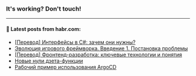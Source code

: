 ### It's working? Don't touch!

---
<!--
#### 🛠️ Technical stack:

![C++](https://img.shields.io/badge/C++-informational?logo=c%2B%2B&style=flat&logoColor=white&color=9C033A)
![Java](https://img.shields.io/badge/Java-informational?logo=java&style=flat&logoColor=white&color=007396)
![Kotlin](https://img.shields.io/badge/Kotlin-informational?logo=Kotlin&style=flat&logoColor=white&color=0095D5)
![JS](https://img.shields.io/badge/JS-informational?logo=javaScript&style=flat&logoColor=black&color=F7Df1E) <br>
![HTML5](https://img.shields.io/badge/HTML5-informational?logo=html5&style=flat&logoColor=white&color=E34F26)
![CSS3](https://img.shields.io/badge/CSS3-informational?logo=css3&style=flat&logoColor=white&color=157286)
![Sass](https://img.shields.io/badge/Saas-informational?logo=sass&style=flat&logoColor=white&color=hotpink)
![PHP](https://img.shields.io/badge/PHP-informational?logo=php&style=flat&logoColor=white&color=777BB4) <br>
![WebPAck](https://img.shields.io/badge/WebPack-informational?logo=webPack&style=flat&logoColor=white&color=FF6F00)
![Bootstrap](https://img.shields.io/badge/Bootstrap-informational?logo=Bootstrap&style=flat&logoColor=white&color=7952B3)
![MySQL](https://img.shields.io/badge/MySQL-informational?logo=MySQL&style=flat&logoColor=white&color=00f) <br>
![NodeJS](https://img.shields.io/badge/NodeJS-informational?logo=node.js&style=flat&logoColor=white&color=43853D)
![Spring](https://img.shields.io/badge/Spring-informational?logo=Spring&style=flat&logoColor=white&color=0A9EDC)
![Angular](https://img.shields.io/badge/Vue-informational?logo=vue.js&style=flat&logoColor=white&color=red)
![Git](https://img.shields.io/badge/Git-informational?logo=git&style=flat&logoColor=white&color=darkorange)

___
-->

#### 💬 Latest posts from habr.com:

<!-- BLOG-POST-LIST:START -->
- [[Перевод] Интерфейсы в C#: зачем они нужны?](https://habr.com/ru/post/674756/?utm_source=habrahabr&utm_medium=rss&utm_campaign=674756)
- [Эволюция игрового фреймворка. Введение 1. Постановка проблемы](https://habr.com/ru/post/674754/?utm_source=habrahabr&utm_medium=rss&utm_campaign=674754)
- [[Перевод] Фронтенд-разработка: ключевые технологии и понятия](https://habr.com/ru/post/674748/?utm_source=habrahabr&utm_medium=rss&utm_campaign=674748)
- [Новые нули дзета-функции](https://habr.com/ru/post/674696/?utm_source=habrahabr&utm_medium=rss&utm_campaign=674696)
- [Рабочий пример использования ArgoCD](https://habr.com/ru/post/674704/?utm_source=habrahabr&utm_medium=rss&utm_campaign=674704)
<!-- BLOG-POST-LIST:END -->
